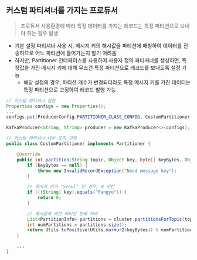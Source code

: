 ## 커스텀 파티셔너를 가지는 프로듀서

> 프로듀서 사용환경에 따라 특정 데이터를 가지는 레코드는 특정 파티션으로 보내야 하는 경우 발생

- 기본 설정 파티셔너 사용 시, 메시지 키의 해시값을 파티션에 매칭하여 데이터를 전송하므로 어느 파티션에 들어가는지 알기 어려움
- 하지만, Partitioner 인터페이스를 사용하여 사용자 정의 파티셔너를 생성하면, 특정값을 가진 메시지 키에 대해 무조건 특정 파티션으로 레코드를 보내도록 설정 가능
  - 해당 설정의 경우, 파티션 개수가 변경되더라도 특정 메시지 키를 가진 데이터는 특정 파티션으로 고정하여 레코드 발행 가능

````java
// 커스텀 파티셔너 설정
Properties configs = new Properties();
...
configs.put(ProducerConfig.PARTITIONER_CLASS_CONFIG, CustomPartitioner.class); // 커스텀 파티셔너 클래스 정보 추가

KafkaProducer<String, String> producer = new KafkaProducer<>(configs);
````

````java
// 커스텀 파티셔너 내부 로직 구현
public class CustomPartitioner implements Partitioner {

    @Override
    public int partition(String topic, Object key, byte[] keyBytes, Object value, byte[] valueBytes, Cluster cluster) {
        if (keyBytes == null) {
            throw new InvalidRecordException("Need message key");
        }

        // 메시지 키가 "Seoul" 인 경우, 0 리턴
        if (((String) key).equals("Pangyo")) {
            return 0;
        }

        // 해시값에 의한 파티션 분배 처리
        List<PartitionInfo> partitions = cluster.partitionsForTopic(topic);
        int numPartitions = partitions.size();
        return Utils.toPositive(Utils.murmur2(keyBytes)) % numPartitions;
    }

    ...
}
````
